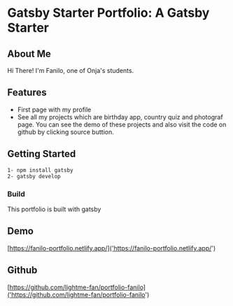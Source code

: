 # Gatsby Starter Portfolio: A Gatsby Starter

## About Me

Hi There!
I'm Fanilo, one of Onja's students. 

## Features
- First page with my profile
- See all my projects which are birthday app, country quiz and photograf page. You can see the demo of these projects and also visit the code on github by clicking source buttion.

## Getting Started
    1- npm install gatsby
    2- gatsby develop

### Build
This portfolio is built with gatsby

## Demo
[https://fanilo-portfolio.netlify.app/]('https://fanilo-portfolio.netlify.app/')
## Github
[https://github.com/lightme-fan/portfolio-fanilo]('https://github.com/lightme-fan/portfolio-fanilo')